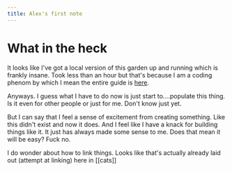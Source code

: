 ```yaml
---
title: Alex's first note
--- 
```


# What in the heck 

It looks like I've got a local version of this garden up and running which is frankly insane. Took less than an hour but that's because I am a coding phenom by which I mean the entire guide is [here](https://maximevaillancourt.com/blog/setting-up-your-own-digital-garden-with-jekyll). 

Anyways. I guess what I have to do now is just start to....populate this thing. Is it even for other people or just for me. Don't know just yet.

But I can say that I feel a sense of excitement from creating something. Like this didn't exist and now it does. And I feel like I have a knack for building things like it. It just has always made some sense to me. Does that mean it will be easy? Fuck no. 

I do wonder about how to link things. Looks like that's actually already laid out (attempt at linking) here in [[cats]]
